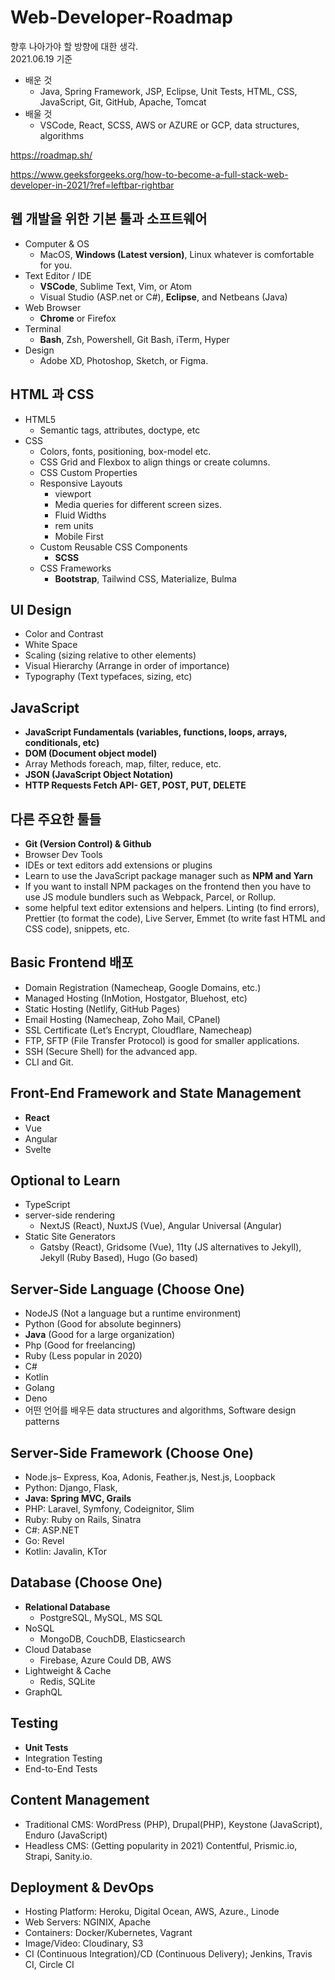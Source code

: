 # Web-Developer-Roadmap
향후 나아가야 할 방향에 대한 생각.<br>
2021.06.19 기준
+ 배운 것
  + Java, Spring Framework, JSP, Eclipse, Unit Tests, HTML, CSS, JavaScript, Git, GitHub, Apache, Tomcat
+ 배울 것
  + VSCode, React, SCSS, AWS or AZURE or GCP, data structures, algorithms

https://roadmap.sh/

https://www.geeksforgeeks.org/how-to-become-a-full-stack-web-developer-in-2021/?ref=leftbar-rightbar


## 웹 개발을 위한 기본 툴과 소프트웨어
+ Computer & OS
  + MacOS, **Windows (Latest version)**, Linux
  whatever is comfortable for you.
+ Text Editor / IDE
  + **VSCode**, Sublime Text, Vim, or Atom
  + Visual Studio (ASP.net or C#), **Eclipse**, and Netbeans (Java)
+ Web Browser
  + **Chrome** or Firefox
+ Terminal
  + **Bash**, Zsh, Powershell, Git Bash, iTerm, Hyper
+ Design 
  + Adobe XD, Photoshop, Sketch, or Figma.

## HTML 과 CSS
+ HTML5
  + Semantic tags, attributes, doctype, etc
+ CSS
  + Colors, fonts, positioning, box-model etc.  
  + CSS Grid and Flexbox to align things or create columns.
  + CSS Custom Properties
  + Responsive Layouts
    + viewport
    + Media queries for different screen sizes.
    + Fluid Widths
    + rem units
    + Mobile First
  + Custom Reusable CSS Components
    + **SCSS**
  + CSS Frameworks
    + **Bootstrap**, Tailwind CSS, Materialize, Bulma

## UI Design
+ Color and Contrast
+ White Space
+ Scaling (sizing relative to other elements)
+ Visual Hierarchy (Arrange in order of importance)
+ Typography (Text typefaces, sizing, etc)

## JavaScript
+ **JavaScript Fundamentals (variables, functions, loops, arrays, conditionals, etc)**
+ **DOM (Document object model)**
+ Array Methods foreach, map, filter, reduce, etc.
+ **JSON (JavaScript Object Notation)**
+ **HTTP Requests Fetch API- GET, POST, PUT, DELETE**

## 다른 주요한 툴들
+ **Git (Version Control) & Github**
+ Browser Dev Tools
+ IDEs or text editors add extensions or plugins 
+ Learn to use the JavaScript package manager such as **NPM and Yarn**
+ If you want to install NPM packages on the frontend then you have to use JS module bundlers such as Webpack, Parcel, or Rollup.
+ some helpful text editor extensions and helpers. Linting (to find errors), Prettier (to format the code), Live Server, Emmet (to write fast HTML and CSS code), snippets, etc.

## Basic Frontend 배포
+ Domain Registration (Namecheap, Google Domains, etc.)
+ Managed Hosting (InMotion, Hostgator, Bluehost, etc)
+ Static Hosting (Netlify, GitHub Pages)
+ Email Hosting (Namecheap, Zoho Mail, CPanel)
+ SSL Certificate (Let’s Encrypt, Cloudflare, Namecheap)
+ FTP, SFTP (File Transfer Protocol) is good for smaller applications.
+ SSH (Secure Shell) for the advanced app.
+ CLI and Git.

## Front-End Framework and State Management
+ **React**
+ Vue
+ Angular
+ Svelte

## Optional to Learn
+ TypeScript
+ server-side rendering
  + NextJS (React), NuxtJS (Vue), Angular Universal (Angular)
+ Static Site Generators
  + Gatsby (React), Gridsome (Vue), 11ty (JS alternatives to Jekyll), Jekyll (Ruby Based), Hugo (Go based)

## Server-Side Language (Choose One)
+ NodeJS (Not a language but a runtime environment)
+ Python (Good for absolute beginners)
+ **Java** (Good for a large organization)
+ Php (Good for freelancing)
+ Ruby (Less popular in 2020)
+ C#
+ Kotlin
+ Golang
+ Deno
+ 어떤 언어를 배우든 data structures and algorithms, Software design patterns

## Server-Side Framework (Choose One)
+ Node.js– Express, Koa, Adonis, Feather.js, Nest.js, Loopback
+ Python: Django, Flask,
+ **Java: Spring MVC, Grails**
+ PHP: Laravel, Symfony, Codeignitor, Slim
+ Ruby: Ruby on Rails, Sinatra
+ C#: ASP.NET
+ Go: Revel
+ Kotlin: Javalin, KTor

## Database (Choose One)
+ **Relational Database**
  + PostgreSQL, MySQL, MS SQL
+ NoSQL
  + MongoDB, CouchDB, Elasticsearch
+ Cloud Database
  + Firebase, Azure Could DB, AWS
+ Lightweight & Cache
  + Redis, SQLite
+ GraphQL

## Testing
+ **Unit Tests**
+ Integration Testing
+ End-to-End Tests

## Content Management
+ Traditional CMS: WordPress (PHP), Drupal(PHP), Keystone (JavaScript), Enduro (JavaScript)
+ Headless CMS: (Getting popularity in 2021) Contentful, Prismic.io, Strapi, Sanity.io.

## Deployment & DevOps
+ Hosting Platform: Heroku, Digital Ocean, AWS, Azure., Linode
+ Web Servers: NGINIX, Apache
+ Containers: Docker/Kubernetes, Vagrant
+ Image/Video: Cloudinary, S3
+ CI (Continuous Integration)/CD (Continuous Delivery); Jenkins, Travis CI, Circle CI











